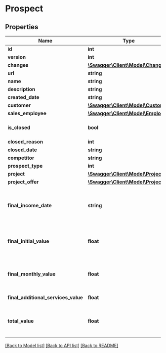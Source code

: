 # Prospect

## Properties
Name | Type | Description | Notes
------------ | ------------- | ------------- | -------------
**id** | **int** |  | [optional] 
**version** | **int** |  | [optional] 
**changes** | [**\Swagger\Client\Model\Change[]**](Change.md) |  | [optional] 
**url** | **string** |  | [optional] 
**name** | **string** |  | [optional] 
**description** | **string** |  | [optional] 
**created_date** | **string** |  | 
**customer** | [**\Swagger\Client\Model\Customer**](Customer.md) |  | [optional] 
**sales_employee** | [**\Swagger\Client\Model\Employee**](Employee.md) |  | [optional] 
**is_closed** | **bool** |  | [optional] [default to false]
**closed_reason** | **int** |  | [optional] 
**closed_date** | **string** |  | [optional] 
**competitor** | **string** |  | [optional] 
**prospect_type** | **int** |  | [optional] 
**project** | [**\Swagger\Client\Model\Project**](Project.md) |  | [optional] 
**project_offer** | [**\Swagger\Client\Model\Project**](Project.md) |  | [optional] 
**final_income_date** | **string** | The estimated start date for income on the prospect. | [optional] 
**final_initial_value** | **float** | The estimated startup fee on this prospect. | [optional] 
**final_monthly_value** | **float** | The estimated monthly fee on this prospect. | [optional] 
**final_additional_services_value** | **float** | Tripletex specific. | [optional] 
**total_value** | **float** | The estimated total fee on this prospect. | [optional] 

[[Back to Model list]](../../README.md#documentation-for-models) [[Back to API list]](../../README.md#documentation-for-api-endpoints) [[Back to README]](../../README.md)

